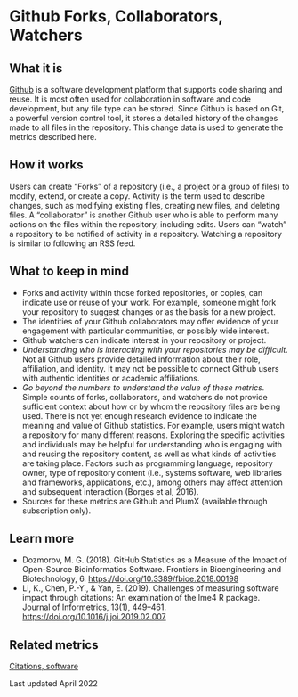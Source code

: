 # Github Forks, Collaborators, Watchers

## What it is
[Github](https://www.github.com) is a software development platform that supports code sharing and reuse. It is most often used for collaboration in software and code development, but any file type can be stored. Since Github is based on Git, a powerful version control tool, it stores a detailed history of the changes made to all files in the repository. This change data is used to generate the metrics described here.

## How it works
Users can create “Forks” of a repository (i.e., a project or a group of files) to modify, extend, or create a copy. Activity is the term used to describe changes, such as modifying existing files, creating new files, and deleting files. A “collaborator” is another Github user who is able to perform many actions on the files within the repository, including edits. Users can “watch” a repository to be notified of activity in a repository. Watching a repository is similar to following an RSS feed. 

## What to keep in mind
- Forks and activity within those forked repositories, or copies, can indicate use or reuse of your work. For example, someone might fork your repository to suggest changes or as the basis for a new project. <br>
- The identities of your Github collaborators may offer evidence of your engagement with particular communities, or possibly wide interest. <br>
- Github watchers can indicate interest in your repository or project. <br>
- *Understanding who is interacting with your repositories may be difficult.* Not all Github users provide detailed information about their role, affiliation, and identity. It may not be possible to connect Github users with authentic identities or academic affiliations. <br>
- *Go beyond the numbers to understand the value of these metrics.* Simple counts of forks, collaborators, and watchers do not provide sufficient context about how or by whom the repository files are being used. There is not yet enough research evidence to indicate the meaning and value of Github statistics. For example, users might watch a repository for many different reasons. Exploring the specific activities and individuals may be helpful for understanding who is engaging with and reusing the repository content, as well as what kinds of activities are taking place. Factors such as programming language, repository owner, type of repository content (i.e., systems software, web libraries and frameworks, applications, etc.), among others may affect attention and subsequent interaction (Borges et al, 2016). <br> 
- Sources for these metrics are Github and PlumX (available through subscription only). <br>


## Learn more
- Dozmorov, M. G. (2018). GitHub Statistics as a Measure of the Impact of Open-Source Bioinformatics Software. Frontiers in Bioengineering and Biotechnology, 6. https://doi.org/10.3389/fbioe.2018.00198 <br>
- Li, K., Chen, P.-Y., & Yan, E. (2019). Challenges of measuring software impact through citations: An examination of the lme4 R package. Journal of Informetrics, 13(1), 449–461. https://doi.org/10.1016/j.joi.2019.02.007 <br>


## Related metrics
[Citations, software]()



Last updated April 2022

